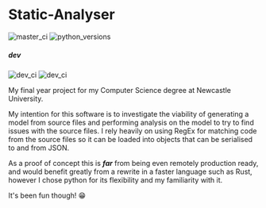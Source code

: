 # Static-Analyser

![master_ci](https://img.shields.io/jenkins/s/https/ci.elliothargreaves.com//job/Static%20Analyser/.svg?label=master)
![python_versions](https://img.shields.io/badge/python-3.6%7C3.7-informational.svg)

##### dev

![dev_ci](https://img.shields.io/jenkins/s/https/ci.elliothargreaves.com/job/sa_test/PYTHON=python3.6.7,label_exp=python3.6.7/.svg?label=python3.6)
![dev_ci](https://img.shields.io/jenkins/s/https/ci.elliothargreaves.com/job/sa_test/PYTHON=python3.7.2,label_exp=python3.7.2/.svg?label=python3.7)

My final year project for my Computer Science degree at Newcastle University.

My intention for this software is to investigate the viability of generating
a model from source files and performing analysis on the model to try to
find issues with the source files. I rely heavily on using RegEx for matching 
code from the source files so it can be loaded into objects that can be 
serialised to and from JSON.

As a proof of concept this is ***far*** from being even remotely production
ready, and would benefit greatly from a rewrite in a faster language such
as Rust, however I chose python for its flexibility and my familiarity with
it.

It's been fun though! 😁 
